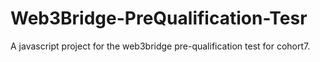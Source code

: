 # Web3Bridge-PreQualification-Tesr
A javascript project for the web3bridge pre-qualification test for cohort7.
